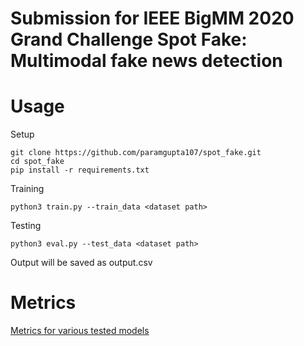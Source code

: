 # Submission for IEEE BigMM 2020 Grand Challenge Spot Fake: Multimodal fake news detection


# Usage

Setup
```
git clone https://github.com/paramgupta107/spot_fake.git
cd spot_fake
pip install -r requirements.txt
```

Training 
```
python3 train.py --train_data <dataset path>
```

Testing 
```
python3 eval.py --test_data <dataset path>
```
Output will be saved as output.csv

# Metrics

[Metrics for various tested models](/results.xlsx)

